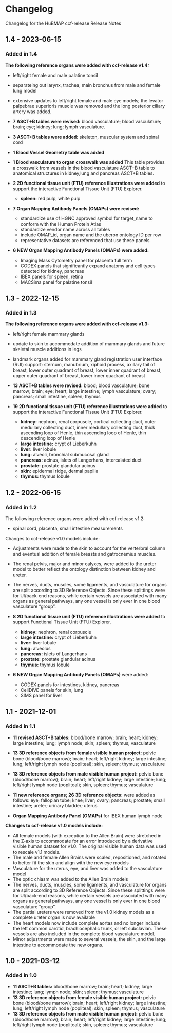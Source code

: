 # Changelog

Changelog for the HuBMAP ccf-release Release Notes

## 1.4 - 2023-06-15

### Added in 1.4

**The following reference organs were added with ccf-release v1.4:** 

* left/right female and male palatine tonsil
* separateing out larynx, trachea, main bronchus from male and female lung model
* extensive updates to left/right female and male eye models; the levator palpebrae superioris muscle was removed and the long posterior ciliary artery was added.
  
* **7 ASCT+B tables were revised:** blood vasculature; blood vasculature; brain; eye; kidney; lung; lymph vasculature.
* **3 ASCT+B tables were added:** skeleton, muscular system and spinal cord
* **1 Blood Vessel Geometry table was added**
* **1 Blood vasculature to organ crosswalk was added** This table provides a crosswalk from vessels in the blood vasculature ASCT+B table to anatomical structures in kidney,lung and pancreas ASCT+B tables. 

* **2 2D functional tissue unit (FTU) reference illustrations were added** to support the interactive Functional Tissue Unit (FTU) Explorer.
  - **spleen:** red pulp, white pulp
  
* **7 Organ Mapping Antibody Panels (OMAPs) were revised:**
  - standardize use of HGNC approved symbol for target_name to conform with the Human Protein Atlas
  - standardize vendor name across all tables
  - include OMAP_id, organ name and the uberon ontology ID per row
  - representative datasets are referenced that use these panels
    
* **6 NEW Organ Mapping Antibody Panels (OMAPs) were added:**
   - Imaging Mass Cytometry panel for placenta full term
   - CODEX panels that significantly expand anatomy and cell types detected for kidney, pancreas
   - IBEX panels for spleen, retina
   - MACSima panel for palatine tonsil

## 1.3 - 2022-12-15

### Added in 1.3
**The following reference organs were added with ccf-release v1.3:** 
* left/right female mammary glands
* update to skin to accommodate addition of mammary glands and future skeletal muscle additions in legs
* landmark organs added for mammary gland registration user interface (RUI) support: sternum, manubrium, xiphoid process, axillary tail of breast, lower outer quadrant of breast, lower inner quadrant of breast, upper outer quadrant of breast, lower inner quadrant of breast

* **13 ASCT+B tables were revised:** blood; blood vasculature; bone marrow; brain; eye; heart; large intestine; lymph vasculature; ovary; pancreas; small intestine, spleen; thymus
* **19 2D functional tissue unit (FTU) reference illustrations were added** to support the interactive Functional Tissue Unit (FTU) Explorer.
  - **kidney:** nephron, renal corpuscle, cortical collecting duct, outer medullary collecting duct, inner medullary collecting duct, thick ascending loop of Henle, thin ascending loop of Henle, thin descending loop of Henle
  - **large intestine:** crypt of Lieberkuhn
  - **liver:** liver lobule
  - **lung:** alveoli, bronchial submucosal gland
  - **pancreas:** acinus, islets of Langerhans, intercalated duct
  - **prostate:** prostate glandular acinus
  - **skin:** epidermal ridge, dermal papilla
  - **thymus:** thymus lobule


## 1.2 - 2022-06-15

### Added in 1.2
The following reference organs were added with ccf-release v1.2:

* spinal cord, placenta, small intestine measurements

Changes to ccf-release v1.0 models include: 
* Adjustments were made to the skin to account for the verterbral column and eventual addition of female breasts and gatrocnemius muscles. 
* The renal pelvis, major and minor calyxes, were added to the ureter model to better reflect the ontology distinction between kidney and ureter. 
* The nerves, ducts, muscles, some ligaments, and vasculature for organs are split according to 3D Reference Objects. Since these splittings were for UI/back-end reasons, while certain vessels are associated with many organs as general pathways, any one vessel is only ever in one blood vasculature “group”.

* **8 2D functional tissue unit (FTU) reference illustrations were added** to support Functional Tissue Unit (FTU) Explorer.
  - **kidney:** nephron, renal corpuscle
  - **large intestine:** crypt of Lieberkuhn
  - **liver:** liver lobule
  - **lung:** alveolus
  - **pancreas:** islets of Langerhans
  - **prostate:** prostate glandular acinus
  - **thymus:** thymus lobule
 
* **6 NEW Organ Mapping Antibody Panels (OMAPs)** were added:
  - CODEX panels for intestines, kidney, pancreas
  - CellDIVE panels for skin, lung
  - SIMS panel for liver

## 1.1 - 2021-12-01

### Added in 1.1

* **11 revised ASCT+B tables:** blood/bone marrow; brain; heart; kidney; large intestine; lung; lymph node; skin; spleen; thymus; vasculature
* **13 3D reference objects from female visible human project:** pelvic bone (blood/bone marrow); brain; heart; left/right kidney; large intestine; lung; left/right lymph node (popliteal); skin, spleen; thymus; vasculature
* **13 3D reference objects from male visible human project:** pelvic bone (blood/bone marrow); brain; heart; left/right kidney; large intestine; lung; left/right lymph node (popliteal); skin, spleen; thymus; vasculature

* **11 new reference organs;  26 3D reference objects:** were added as follows: eye; fallopian tube; knee; liver; ovary; pancreas; prostate; small intestine; ureter; urinary bladder; uterus

* **Organ Mapping Antibody Panel (OMAPs)** for IBEX human lymph node

**Changes to ccf-release v1.0 models include:**

* All female models (with exception to the Allen Brain) were stretched in the Z-axis to accommodate for an error introduced by a derivative visible human dataset for v1.0. The original visible human data was used to rescale v1.1 models.
* The male and female Allen Brains were scaled, repositioned, and rotated to better fit the skin and align with the new eye models
* Vasculature for the uterus, eye, and liver was added to the vasculature model
* The optic chiasm was added to the Allen Brain models
* The nerves, ducts, muscles, some ligaments, and vasculature for organs are split according to 3D Reference Objects. Since these splittings were for UI/back-end reasons, while certain vessels are associated with many organs as general pathways, any one vessel is only ever in one blood vasculature “group”.
* The partial ureters were removed from the v1.0 kidney models as a complete ureter organ is now available
* The heart models now include complete aortas and no longer include the left common carotid, brachiocephalic trunk, or left subclavian. These vessels are also included in the complete blood vasculature model.
*  Minor adjustments were made to several vessels, the skin, and the large intestine to accommodate the new organs.




## 1.0 - 2021-03-12

### Added in 1.0
* **11 ASCT+B tables:** blood/bone marrow; brain; heart; kidney; large intestine; lung; lymph node; skin; spleen; thymus; vasculature
* **13 3D reference objects from female visible human project:** pelvic bone (blood/bone marrow); brain; heart; left/right kidney; large intestine; lung; left/right lymph node (popliteal); skin, spleen; thymus; vasculature
* **13 3D reference objects from male visible human project:** pelvic bone (blood/bone marrow); brain; heart; left/right kidney; large intestine; lung; left/right lymph node (popliteal); skin, spleen; thymus; vasculature

